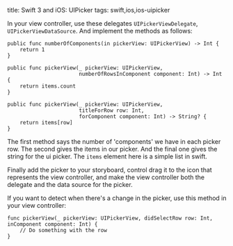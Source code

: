 title: Swift 3 and iOS: UIPicker
tags: swift,ios,ios-uipicker

In your view controller, use these delegates `UIPickerViewDelegate`, `UIPickerViewDataSource`. And implement the methods as follows:

    public func numberOfComponents(in pickerView: UIPickerView) -> Int {
        return 1
    }

    public func pickerView(_ pickerView: UIPickerView,
                           numberOfRowsInComponent component: Int) -> Int {
        return items.count
    }

    public func pickerView(_ pickerView: UIPickerView,
                           titleForRow row: Int,
                           forComponent component: Int) -> String? {
        return items[row]
    }    

The first method says the number of 'components' we have in each picker row. The second gives the items in our picker. And the final one gives the string for the ui picker. The `items` element here is a simple list in swift.

Finally add the picker to your storyboard, control drag it to the icon that represents the view controller, and make the view controller both the delegate and the data source for the picker.

If you want to detect when there's a change in the picker, use this method in your view controller:

    func pickerView(_ pickerView: UIPickerView, didSelectRow row: Int, inComponent component: Int) {
        // Do something with the row
    }
